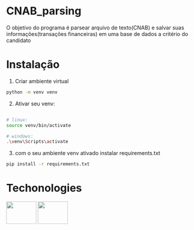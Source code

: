 # CNAB_parsing

 O objetivo do programa é parsear arquivo de texto(CNAB) e salvar suas informações(transações financeiras) em uma base de dados a critério do candidato
 
 # Instalação
 1. Criar ambiente virtual
```bash
python -m venv venv
```

2. Ativar seu venv:
```bash

# linux:
source venv/bin/activate

# windows:
.\venv\Scripts\activate
```

3. com o seu ambiente venv ativado
instalar requirements.txt
```bash
pip install -r requirements.txt
```

# Techonologies
<div>
 <img height="60" width="80"  src="https://cdn.jsdelivr.net/gh/devicons/devicon/icons/django/django-plain.svg" />
 <img height="60" width="80"  src="https://cdn.jsdelivr.net/gh/devicons/devicon/icons/python/python-original.svg" />
</div>

